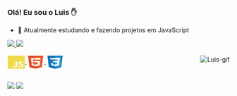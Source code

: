 ### Olá! Eu sou o Luis ✋

- 🌱 Atualmente estudando e fazendo projetos em JavaScript

<div>
  <a href="https://github.com/luisccsjr">
  <img height="160em" src="https://github-readme-stats.vercel.app/api?username=luisccsjr&show_icons=true&theme=dracula&include_all_commits=true&count_private=true"/>
  <img height="160em" src="https://github-readme-stats.vercel.app/api/top-langs/?username=luisccsjr&layout=compact&langs_count=7&theme=dracula"/>
    
    
</div>
  <div style="display: inline_block"><br>
  <img align="center" alt="Luis-Js" height="30" width="40" src="https://raw.githubusercontent.com/devicons/devicon/master/icons/javascript/javascript-plain.svg">
  <img align="center" alt="Luis-HTML" height="30" width="40" src="https://raw.githubusercontent.com/devicons/devicon/master/icons/html5/html5-original.svg">
  <img align="center" alt="Luis-CSS" height="30" width="40" src="https://raw.githubusercontent.com/devicons/devicon/master/icons/css3/css3-original.svg">
    <img align="right" height="140em" alt="Luis-gif" src="https://media.giphy.com/media/Fuuhvy9qLiVoAbHcEc/giphy.gif">
</div>
  
  ##
  
  <div>
  <a href = "maioto:luiscarloscosta2009@hotmail.com"><img src="https://img.shields.io/badge/-Gmail-%23333?style=for-the-badge&logo=gmail&logoColor=white" target="_blank"></a>
  <a href="https://www.linkedin.com/in/luis-silva-8ab540142/" target="_blank"><img src="https://img.shields.io/badge/-LinkedIn-%230077B5?style=for-the-badge&logo=linkedin&logoColor=white" target="_blank"></a>
  </div>
